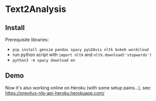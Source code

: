 # Text2Analysis

## Install 

Prerequisite libraries:

- `pip install gensim pandas spacy pyLDAvis nltk bokeh wordcloud`
- run python script with `import nltk` and `nltk.download('stopwords')`
- `python3 -m spacy download en`

## Demo

Now it's also working online on Heroku (with some setup pains...), see: https://previtus-nlp-api-heroku.herokuapp.com/